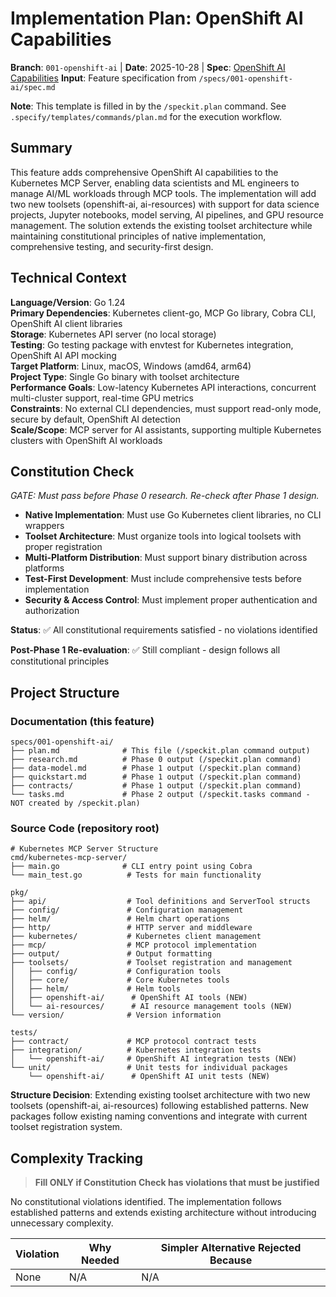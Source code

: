 # Implementation Plan: OpenShift AI Capabilities

**Branch**: `001-openshift-ai` | **Date**: 2025-10-28 | **Spec**: [OpenShift AI Capabilities](spec.md)
**Input**: Feature specification from `/specs/001-openshift-ai/spec.md`

**Note**: This template is filled in by the `/speckit.plan` command. See `.specify/templates/commands/plan.md` for the execution workflow.

## Summary

This feature adds comprehensive OpenShift AI capabilities to the Kubernetes MCP Server, enabling data scientists and ML engineers to manage AI/ML workloads through MCP tools. The implementation will add two new toolsets (openshift-ai, ai-resources) with support for data science projects, Jupyter notebooks, model serving, AI pipelines, and GPU resource management. The solution extends the existing toolset architecture while maintaining constitutional principles of native implementation, comprehensive testing, and security-first design.

## Technical Context

<!--
  ACTION REQUIRED: Replace the content in this section with the technical details
  for the project. The structure here is presented in advisory capacity to guide
  the iteration process.
-->

**Language/Version**: Go 1.24  
**Primary Dependencies**: Kubernetes client-go, MCP Go library, Cobra CLI, OpenShift AI client libraries  
**Storage**: Kubernetes API server (no local storage)  
**Testing**: Go testing package with envtest for Kubernetes integration, OpenShift AI API mocking  
**Target Platform**: Linux, macOS, Windows (amd64, arm64)  
**Project Type**: Single Go binary with toolset architecture  
**Performance Goals**: Low-latency Kubernetes API interactions, concurrent multi-cluster support, real-time GPU metrics  
**Constraints**: No external CLI dependencies, must support read-only mode, secure by default, OpenShift AI detection  
**Scale/Scope**: MCP server for AI assistants, supporting multiple Kubernetes clusters with OpenShift AI workloads

## Constitution Check

*GATE: Must pass before Phase 0 research. Re-check after Phase 1 design.*

- **Native Implementation**: Must use Go Kubernetes client libraries, no CLI wrappers
- **Toolset Architecture**: Must organize tools into logical toolsets with proper registration
- **Multi-Platform Distribution**: Must support binary distribution across platforms
- **Test-First Development**: Must include comprehensive tests before implementation
- **Security & Access Control**: Must implement proper authentication and authorization

**Status**: ✅ All constitutional requirements satisfied - no violations identified

**Post-Phase 1 Re-evaluation**: ✅ Still compliant - design follows all constitutional principles

## Project Structure

### Documentation (this feature)

```text
specs/001-openshift-ai/
├── plan.md              # This file (/speckit.plan command output)
├── research.md          # Phase 0 output (/speckit.plan command)
├── data-model.md        # Phase 1 output (/speckit.plan command)
├── quickstart.md        # Phase 1 output (/speckit.plan command)
├── contracts/           # Phase 1 output (/speckit.plan command)
└── tasks.md             # Phase 2 output (/speckit.tasks command - NOT created by /speckit.plan)
```

### Source Code (repository root)
<!--
  ACTION REQUIRED: Replace the placeholder tree below with the concrete layout
  for this feature. Delete unused options and expand the chosen structure with
  real paths (e.g., apps/admin, packages/something). The delivered plan must
  not include Option labels.
-->

```text
# Kubernetes MCP Server Structure
cmd/kubernetes-mcp-server/
├── main.go              # CLI entry point using Cobra
└── main_test.go          # Tests for main functionality

pkg/
├── api/                  # Tool definitions and ServerTool structs
├── config/               # Configuration management
├── helm/                 # Helm chart operations
├── http/                 # HTTP server and middleware
├── kubernetes/           # Kubernetes client management
├── mcp/                  # MCP protocol implementation
├── output/               # Output formatting
├── toolsets/             # Toolset registration and management
│   ├── config/           # Configuration tools
│   ├── core/             # Core Kubernetes tools
│   ├── helm/             # Helm tools
│   ├── openshift-ai/      # OpenShift AI tools (NEW)
│   └── ai-resources/      # AI resource management tools (NEW)
└── version/              # Version information

tests/
├── contract/             # MCP protocol contract tests
├── integration/          # Kubernetes integration tests
│   └── openshift-ai/     # OpenShift AI integration tests (NEW)
└── unit/                 # Unit tests for individual packages
    └── openshift-ai/      # OpenShift AI unit tests (NEW)
```

**Structure Decision**: Extending existing toolset architecture with two new toolsets (openshift-ai, ai-resources) following established patterns. New packages follow existing naming conventions and integrate with current toolset registration system.

## Complexity Tracking

> **Fill ONLY if Constitution Check has violations that must be justified**

No constitutional violations identified. The implementation follows established patterns and extends existing architecture without introducing unnecessary complexity.

| Violation | Why Needed | Simpler Alternative Rejected Because |
|-----------|------------|-------------------------------------|
| None | N/A | N/A |

